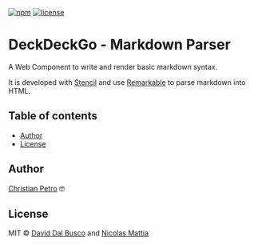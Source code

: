 [![npm][npm-badge]][npm-badge-url]
[![license][npm-license]][npm-license-url]

[npm-badge]: https://img.shields.io/npm/v/@deckdeckgo/markdown
[npm-badge-url]: https://www.npmjs.com/package/@deckdeckgo/markdown
[npm-license]: https://img.shields.io/npm/l/@deckdeckgo/markdown
[npm-license-url]: https://github.com/deckgo/deckdeckgo/blob/main/webcomponents/markdown/LICENSE

# DeckDeckGo - Markdown Parser

A Web Component to write and render basic markdown syntax.

It is developed with [Stencil](https://stenciljs.com) and use [Remarkable](https://github.com/jonschlinkert/remarkable) to parse markdown into HTML.

## Table of contents

- [Author](#author)
- [License](#license)

## Author

[Christian Petro](https://github.com/Christiak) 🤓

## License

MIT © [David Dal Busco](mailto:david.dalbusco@outlook.com) and [Nicolas Mattia](mailto:nicolas@nmattia.com)

[deckdeckgo]: https://deckdeckgo.com
